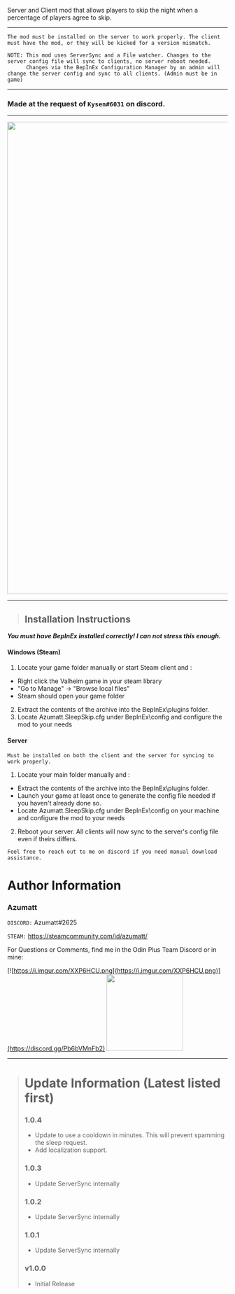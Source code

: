 Server and Client mod that allows players to skip the night when a percentage of players agree to skip.

---

```
The mod must be installed on the server to work properly. The client must have the mod, or they will be kicked for a version mismatch.

NOTE: This mod uses ServerSync and a File watcher. Changes to the server config file will sync to clients, no server reboot needed.
      Changes via the BepInEx Configuration Manager by an admin will change the server config and sync to all clients. (Admin must be in game)
```

---

### Made at the request of `Kysen#6031` on discord.
---
<img align="center" width="1920" height="1080" src="https://i.imgur.com/gETGfPd.png">

---
> ## Installation Instructions
***You must have BepInEx installed correctly! I can not stress this enough.***

#### Windows (Steam)

1. Locate your game folder manually or start Steam client and :

* Right click the Valheim game in your steam library
* "Go to Manage" -> "Browse local files"
* Steam should open your game folder

2. Extract the contents of the archive into the BepInEx\plugins folder.
3. Locate Azumatt.SleepSkip.cfg under BepInEx\config and configure the mod to your needs

#### Server

`Must be installed on both the client and the server for syncing to work properly.`

1. Locate your main folder manually and :

* Extract the contents of the archive into the BepInEx\plugins folder.
* Launch your game at least once to generate the config file needed if you haven't already done so.
* Locate Azumatt.SleepSkip.cfg under BepInEx\config on your machine and configure the mod to your needs

2. Reboot your server. All clients will now sync to the server's config file even if theirs differs.

`Feel free to reach out to me on discord if you need manual download assistance.`

# Author Information

### Azumatt

`DISCORD:` Azumatt#2625

`STEAM:` https://steamcommunity.com/id/azumatt/

For Questions or Comments, find me in the Odin Plus Team Discord or in mine:

[![https://i.imgur.com/XXP6HCU.png](https://i.imgur.com/XXP6HCU.png)](https://discord.gg/Pb6bVMnFb2)
<a href="https://discord.gg/pdHgy6Bsng"><img src="https://i.imgur.com/Xlcbmm9.png" href="https://discord.gg/pdHgy6Bsng" width="175" height="175"></a>

***
> # Update Information (Latest listed first)
> ### 1.0.4
> - Update to use a cooldown in minutes. This will prevent spamming the sleep request.
> - Add localization support.
> ### 1.0.3
> - Update ServerSync internally
> ### 1.0.2
> - Update ServerSync internally
> ### 1.0.1
> - Update ServerSync internally
> ### v1.0.0
> - Initial Release

